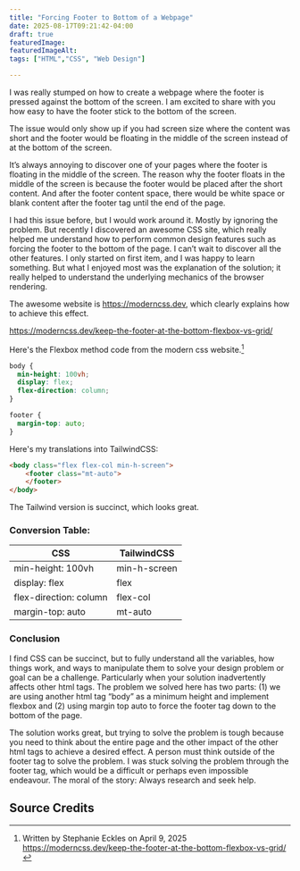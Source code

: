 ```yaml
---
title: "Forcing Footer to Bottom of a Webpage"
date: 2025-08-17T09:21:42-04:00
draft: true
featuredImage:
featuredImageAlt:
tags: ["HTML","CSS", "Web Design"]

---
```

I was really stumped on how to create a webpage where the footer is pressed against the bottom of the screen. I am excited to share with you how easy to have the footer stick to the bottom of the screen.

The issue would only show up if you had screen size where the content was short and the footer would be floating in the middle of the screen instead of at the bottom of the screen.

It’s always annoying to discover one of your pages where the footer is floating in the middle of the screen. The reason why the footer floats in the middle of the screen is because the footer would be placed after the short content. And after the footer content space, there would be white space or blank content after the footer tag until the end of the page. 

I had this issue before, but I would work around it. Mostly by ignoring the problem. But recently I discovered an awesome CSS site, which really helped me understand how to perform common design features such as forcing the footer to the bottom of the page. I can’t wait to discover all the other features. I only started on first item, and I was happy to learn something. But what I enjoyed most was the explanation of the solution; it really helped to understand the underlying mechanics of the browser rendering. 

The awesome website is https://moderncss.dev, which clearly explains how to achieve this effect.

https://moderncss.dev/keep-the-footer-at-the-bottom-flexbox-vs-grid/

Here's the Flexbox method code from the modern css website.[^1]

```css {style=catppuccin-macchiato}
body {
  min-height: 100vh;
  display: flex;
  flex-direction: column;
}

footer {
  margin-top: auto;
}
```

Here's my translations into TailwindCSS:

```html {style=catppuccin-macchiato}
<body class="flex flex-col min-h-screen">
    <footer class="mt-auto">
    </footer>
</body>
```
The Tailwind version is succinct, which looks great. 

### Conversion Table: 

| CSS | TailwindCSS|
|----|-------|
|min-height: 100vh | min-h-screen|
|display: flex | flex|
|flex-direction: column | flex-col|
|margin-top: auto | mt-auto|

### Conclusion

I find CSS can be succinct, but to fully understand all the variables, how things work, and ways to manipulate them to solve your design problem or goal can be a challenge. Particularly when your solution inadvertently affects other html tags. The problem we solved here has two parts: (1) we are using another html tag “body” as a minimum height and implement flexbox and (2) using margin top auto to force the footer tag down to the bottom of the page. 

The solution works great, but trying to solve the problem is tough because you need to think about the entire page and the other impact of the other html tags to achieve a desired effect. A person must think outside of the footer tag to solve the problem. I was stuck solving the problem through the footer tag, which would be a difficult or perhaps even impossible endeavour. The moral of the story: Always research and seek help.


## Source Credits
[^1]: Written by Stephanie Eckles on April 9, 2025 
https://moderncss.dev/keep-the-footer-at-the-bottom-flexbox-vs-grid/